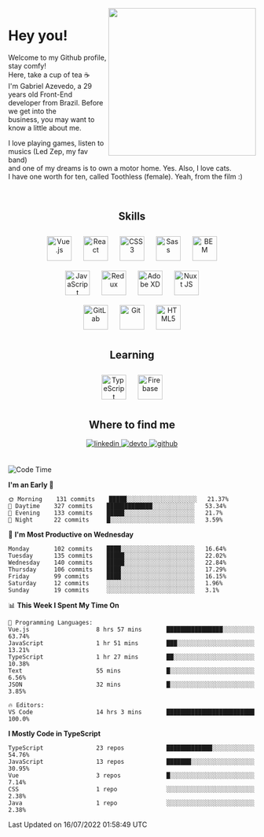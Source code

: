<div align="right">
<img src="https://media.giphy.com/media/l46CbZ7KWEhN1oci4/giphy.gif" align="right" height="300" width="" />
</div>  
  

# Hey you!

Welcome to my Github profile, stay comfy!<br/>
Here, take a cup of tea ☕<br/>
I'm Gabriel Azevedo, a 29 years old Front-End<br/>
developer from Brazil. Before we get into the<br/>
business, you may want to know a little about me.<br>

I love playing games, listen to musics (Led Zep, my fav band)<br/>
and one of my dreams is to own a motor home. Yes. Also, I love cats.<br/>
I have one worth for ten, called Toothless (female). Yeah, from the film :)

<br/>

## <div align="center">Skills</div>  
  

<div align="center">  
<img style="margin: 10px" src="https://profilinator.rishav.dev/skills-assets/vuejs-original-wordmark.svg" alt="Vue.js" height="50" />  
<img style="margin: 10px" src="https://profilinator.rishav.dev/skills-assets/react-original-wordmark.svg" alt="React" height="50" />  
<img style="margin: 10px" src="https://profilinator.rishav.dev/skills-assets/css3-original-wordmark.svg" alt="CSS3" height="50" />  
<img style="margin: 10px" src="https://profilinator.rishav.dev/skills-assets/sass-original.svg" alt="Sass" height="50" />  
<img style="margin: 10px" src="https://profilinator.rishav.dev/skills-assets/bem.svg" alt="BEM" height="50" /><br/>  
<img style="margin: 10px" src="https://profilinator.rishav.dev/skills-assets/javascript-original.svg" alt="JavaScript" height="50" />  
<img style="margin: 10px" src="https://profilinator.rishav.dev/skills-assets/redux-original.svg" alt="Redux" height="50" />  
<img style="margin: 10px" src="https://profilinator.rishav.dev/skills-assets/adobexd.png" alt="Adobe XD" height="50" />  
<img style="margin: 10px" src="https://profilinator.rishav.dev/skills-assets/nuxt.png" alt="Nuxt JS" height="50" /><br/>
<img style="margin: 10px" src="https://profilinator.rishav.dev/skills-assets/gitlab.svg" alt="GitLab" height="50" />  
<img style="margin: 10px" src="https://profilinator.rishav.dev/skills-assets/git-scm-icon.svg" alt="Git" height="50" />  
<img style="margin: 10px" src="https://profilinator.rishav.dev/skills-assets/html5-original-wordmark.svg" alt="HTML5" height="50" />  
</div>  

## <div align="center">Learning</div>  
  

<div align="center">  
<img style="margin: 10px" src="https://profilinator.rishav.dev/skills-assets/typescript-original.svg" alt="TypeScript" height="50" />  
<img style="margin: 10px" src="https://profilinator.rishav.dev/skills-assets/firebase.png" alt="Firebase" height="50" />  
</div>  

## <div align="center">Where to find me</div>  
  

<div align="center">
<a href="https://linkedin.com/in/https://linkedin.com/in/azevedo-gabriel" target="_blank">
<img src=https://img.shields.io/badge/linkedin-%231E77B5.svg?&style=for-the-badge&logo=linkedin&logoColor=white alt=linkedin style="margin-bottom: 5px;" />
</a>
<a href="https://dev.to/https://dev.to/gpeto91" target="_blank">
<img src=https://img.shields.io/badge/dev.to-%2308090A.svg?&style=for-the-badge&logo=dev.to&logoColor=white alt=devto style="margin-bottom: 5px;" />
</a>
<a href="https://github.com/https://github.com/gpeto91" target="_blank">
<img src=https://img.shields.io/badge/github-%2324292e.svg?&style=for-the-badge&logo=github&logoColor=white alt=github style="margin-bottom: 5px;" />
</a>  
</div>  
  
<br/>

<!--START_SECTION:waka-->
![Code Time](http://img.shields.io/badge/Code%20Time-0%20secs-blue)

**I'm an Early 🐤** 

```text
🌞 Morning    131 commits    █████░░░░░░░░░░░░░░░░░░░░   21.37% 
🌆 Daytime    327 commits    █████████████░░░░░░░░░░░░   53.34% 
🌃 Evening    133 commits    █████░░░░░░░░░░░░░░░░░░░░   21.7% 
🌙 Night      22 commits     █░░░░░░░░░░░░░░░░░░░░░░░░   3.59%

```
📅 **I'm Most Productive on Wednesday** 

```text
Monday       102 commits    ████░░░░░░░░░░░░░░░░░░░░░   16.64% 
Tuesday      135 commits    █████░░░░░░░░░░░░░░░░░░░░   22.02% 
Wednesday    140 commits    █████░░░░░░░░░░░░░░░░░░░░   22.84% 
Thursday     106 commits    ████░░░░░░░░░░░░░░░░░░░░░   17.29% 
Friday       99 commits     ████░░░░░░░░░░░░░░░░░░░░░   16.15% 
Saturday     12 commits     ░░░░░░░░░░░░░░░░░░░░░░░░░   1.96% 
Sunday       19 commits     ░░░░░░░░░░░░░░░░░░░░░░░░░   3.1%

```


📊 **This Week I Spent My Time On** 

```text
💬 Programming Languages: 
Vue.js                   8 hrs 57 mins       ████████████████░░░░░░░░░   63.74% 
JavaScript               1 hr 51 mins        ███░░░░░░░░░░░░░░░░░░░░░░   13.21% 
TypeScript               1 hr 27 mins        ██░░░░░░░░░░░░░░░░░░░░░░░   10.38% 
Text                     55 mins             █░░░░░░░░░░░░░░░░░░░░░░░░   6.56% 
JSON                     32 mins             █░░░░░░░░░░░░░░░░░░░░░░░░   3.85%

🔥 Editors: 
VS Code                  14 hrs 3 mins       █████████████████████████   100.0%

```

**I Mostly Code in TypeScript** 

```text
TypeScript               23 repos            █████████████░░░░░░░░░░░░   54.76% 
JavaScript               13 repos            ███████░░░░░░░░░░░░░░░░░░   30.95% 
Vue                      3 repos             █░░░░░░░░░░░░░░░░░░░░░░░░   7.14% 
CSS                      1 repo              ░░░░░░░░░░░░░░░░░░░░░░░░░   2.38% 
Java                     1 repo              ░░░░░░░░░░░░░░░░░░░░░░░░░   2.38%

```



 Last Updated on 16/07/2022 01:58:49 UTC
<!--END_SECTION:waka-->
